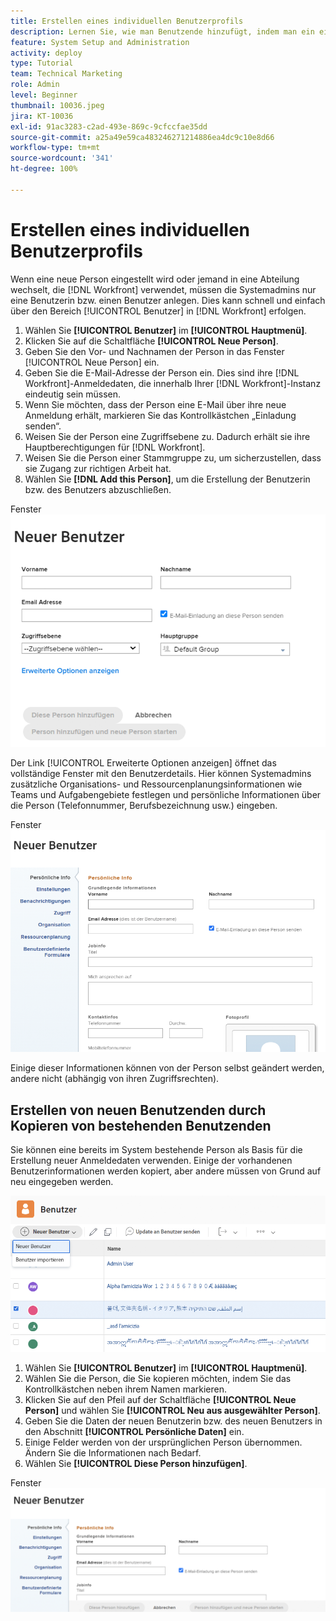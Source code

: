 ```yaml
---
title: Erstellen eines individuellen Benutzerprofils
description: Lernen Sie, wie man Benutzende hinzufügt, indem man ein einzelnes Benutzerprofil von Grund auf erstellt oder bestehende Benutzende kopiert.
feature: System Setup and Administration
activity: deploy
type: Tutorial
team: Technical Marketing
role: Admin
level: Beginner
thumbnail: 10036.jpeg
jira: KT-10036
exl-id: 91ac3283-c2ad-493e-869c-9cfccfae35dd
source-git-commit: a25a49e59ca483246271214886ea4dc9c10e8d66
workflow-type: tm+mt
source-wordcount: '341'
ht-degree: 100%

---
```


# Erstellen eines individuellen Benutzerprofils

Wenn eine neue Person eingestellt wird oder jemand in eine Abteilung wechselt, die [!DNL Workfront] verwendet, müssen die Systemadmins nur eine Benutzerin bzw. einen Benutzer anlegen. Dies kann schnell und einfach über den Bereich [!UICONTROL Benutzer] in [!DNL Workfront] erfolgen.

1. Wählen Sie **[!UICONTROL Benutzer]** im **[!UICONTROL Hauptmenü]**.
1. Klicken Sie auf die Schaltfläche **[!UICONTROL Neue Person]**.
1. Geben Sie den Vor- und Nachnamen der Person in das Fenster [!UICONTROL Neue Person] ein.
1. Geben Sie die E-Mail-Adresse der Person ein. Dies sind ihre [!DNL Workfront]-Anmeldedaten, die innerhalb Ihrer [!DNL Workfront]-Instanz eindeutig sein müssen.
1. Wenn Sie möchten, dass der Person eine E-Mail über ihre neue Anmeldung erhält, markieren Sie das Kontrollkästchen „Einladung senden“.
1. Weisen Sie der Person eine Zugriffsebene zu. Dadurch erhält sie ihre Hauptberechtigungen für [!DNL Workfront].
1. Weisen Sie die Person einer Stammgruppe zu, um sicherzustellen, dass sie Zugang zur richtigen Arbeit hat.
1. Wählen Sie **[!DNL Add this Person]**, um die Erstellung der Benutzerin bzw. des Benutzers abzuschließen.

Fenster ![[!UICONTROL Neue Person]](assets/admin-fund-adding-users-1.png)

Der Link [!UICONTROL Erweiterte Optionen anzeigen] öffnet das vollständige Fenster mit den Benutzerdetails. Hier können Systemadmins zusätzliche Organisations- und Ressourcenplanungsinformationen wie Teams und Aufgabengebiete festlegen und persönliche Informationen über die Person (Telefonnummer, Berufsbezeichnung usw.) eingeben.

Fenster ![[!UICONTROL Neue Person] nach Klick auf [!UICONTROL Erweiterte Optionen anzeigen]](assets/admin-fund-adding-users-2.png)

Einige dieser Informationen können von der Person selbst geändert werden, andere nicht (abhängig von ihren Zugriffsrechten).

## Erstellen von neuen Benutzenden durch Kopieren von bestehenden Benutzenden

Sie können eine bereits im System bestehende Person als Basis für die Erstellung neuer Anmeldedaten verwenden. Einige der vorhandenen Benutzerinformationen werden kopiert, aber andere müssen von Grund auf neu eingegeben werden.

![Dropdown-Menü „Neue Person“](assets/admin-fund-adding-users-3.png)

1. Wählen Sie **[!UICONTROL Benutzer]** im **[!UICONTROL Hauptmenü]**.
1. Wählen Sie die Person, die Sie kopieren möchten, indem Sie das Kontrollkästchen neben ihrem Namen markieren.
1. Klicken Sie auf den Pfeil auf der Schaltfläche **[!UICONTROL Neue Person]** und wählen Sie **[!UICONTROL Neu aus ausgewählter Person]**.
1. Geben Sie die Daten der neuen Benutzerin bzw. des neuen Benutzers in den Abschnitt **[!UICONTROL Persönliche Daten]** ein.
1. Einige Felder werden von der ursprünglichen Person übernommen. Ändern Sie die Informationen nach Bedarf.
1. Wählen Sie **[!UICONTROL Diese Person hinzufügen]**.

Fenster ![[!UICONTROL Neue Person]](assets/admin-fund-adding-users-4.png)

<!--
Learn more URLs
Add users
-->
